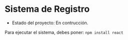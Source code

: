 <h1> Sistema de Registro</h1>

- Estado del proyecto: En contrucción.

Para ejecutar el sistema, debes poner:
````npm install react````
